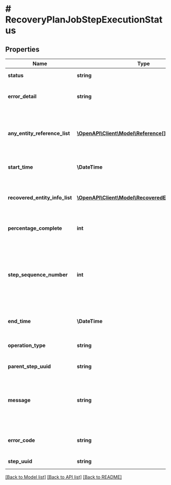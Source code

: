 # # RecoveryPlanJobStepExecutionStatus

## Properties

Name | Type | Description | Notes
------------ | ------------- | ------------- | -------------
**status** | **string** | Status of this step. |
**error_detail** | **string** | The error detail for the step failure. | [optional]
**any_entity_reference_list** | [**\OpenAPI\Client\Model\Reference[]**](Reference.md) | Reference to the list of the entities on which the step is performing action. | [optional]
**start_time** | **\DateTime** | Time when this step started. | [optional]
**recovered_entity_info_list** | [**\OpenAPI\Client\Model\RecoveredEntityInformation[]**](RecoveredEntityInformation.md) | List containing the details about the recovered entities. | [optional]
**percentage_complete** | **int** | Percentage of step completed. | [optional]
**step_sequence_number** | **int** | Sequence number of the step among its siblings. This can be used for ordering the sub-steps for a step. | [optional]
**end_time** | **\DateTime** | Time when this step ended. | [optional]
**operation_type** | **string** | Type of operation being performed. |
**parent_step_uuid** | **string** | UUID of the parent step. | [optional]
**message** | **string** | User readable message for the action being done for the step. | [optional]
**error_code** | **string** | The error code for the step failure. | [optional]
**step_uuid** | **string** | UUID of a step. |

[[Back to Model list]](../../README.md#models) [[Back to API list]](../../README.md#endpoints) [[Back to README]](../../README.md)

